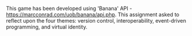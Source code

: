This game has been developed using 'Banana' API - https://marcconrad.com/uob/banana/api.php. This assignment asked to reflect upon the four themes: version control, interoperability, event-driven programming, and virtual identity.

